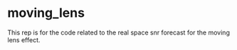 # moving_lens
This rep is for the code related to the real space snr forecast for the moving lens effect. 
